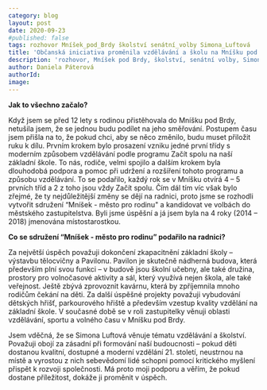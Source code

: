 ```yaml
---
category: blog
layout: post
date: 2020-09-23
#published: false
tags: rozhovor Mníšek_pod_Brdy školství senátní_volby Simona_Luftová
title: 'Občanská iniciativa proměnila vzdělávání a školu na Mníšku pod Brdy'
description: 'rozhovor, Mníšek pod Brdy, školství, senátní volby, Simona Luftová' 
author: Daniela Páterová 
authorId: 
image: 
---
```


**Jak to všechno začalo?**

Když jsem se před 12 lety s rodinou přistěhovala do Mníšku pod Brdy, netušila jsem, že se jednou budu podílet na jeho směřování. Postupem času jsem přišla na to, že pokud chci, aby se něco změnilo, budu muset přiložit ruku k dílu. Prvním krokem bylo prosazení vzniku jedné první třídy s moderním způsobem vzdělávání podle programu Začít spolu na naší základní škole. To nás,  rodiče, velmi spojilo a dalším krokem byla dlouhodobá podpora a pomoc při udržení a rozšíření tohoto programu a způsobu vzdělávání. To se podařilo, každý rok se v Mníšku otvírá 4 – 5 prvních tříd a 2 z toho jsou vždy Začít spolu. Čím dál tím víc však bylo zřejmé, že ty nejdůležitější změny se dějí na radnici, proto jsme se rozhodli vytvořit sdružení “Mníšek - město pro rodinu" a kandidovat ve volbách do městského zastupitelstva. Byli jsme úspěšní a já jsem byla na 4 roky (2014 – 2018) jmenována místostarostkou. 

**Co se sdružení “Mníšek - město pro rodinu” podařilo na radnici?**

Za největší úspěch považuji dokončení zkapacitnění základní školy – výstavbu tělocvičny a Pavilonu. Pavilon je skutečně nádherná budova, která především plní svou funkci – v budově jsou školní učebny, ale také družina, prostory pro volnočasové aktivity a sál, který využívá nejen škola, ale také veřejnost. Ještě zbývá zprovoznit kavárnu, která by zpříjemnila mnoho rodičům čekání na děti. Za další úspěšné projekty považuji vybudování dětských hřišť, parkourového hřiště a především vzestup kvality vzdělání na základní škole. V současné době se v roli zastupitelky věnuji oblasti vzdělávání, sportu a volného času v Mníšku pod Brdy. 

Jsem vděčná, že se Simona Luftová věnuje tématu vzdělávání a školství. Považuji obojí za zásadní při formování naší budoucnosti – pokud děti dostanou kvalitní, dostupné a moderní vzdělání 21. století, neustrnou na místě a vyrostou z nich sebevědomí lidé schopni pomocí kritického myšlení přispět k rozvoji společnosti. Má proto moji podporu a věřím, že pokud dostane příležitost, dokáže ji proměnit v úspěch.
